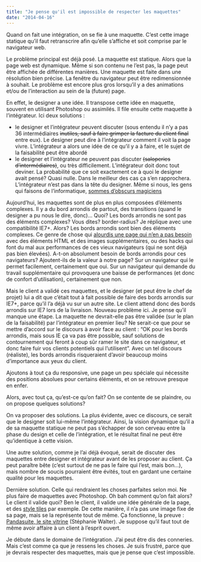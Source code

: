 ```yaml
---
title: "Je pense qu'il est impossible de respecter les maquettes"
date: "2014-04-16"
---
```


Quand on fait une intégration, on se fie à une maquette. C’est cette image statique qu’il faut retranscrire afin qu’elle s’affiche et soit comprise par le navigateur web.

Le problème principal est déjà posé. La maquette est statique. Alors que la page web est dynamique. Même si son contenu ne l’est pas, la page peut être affichée de différentes manières. Une maquette est faite dans une résolution bien précise. La fenêtre du navigateur peut être redimensionnée à souhait. Le problème est encore plus gros lorsqu’il y a des animations et/ou de l’interaction au sein de la (future) page.

<span class="more"></span>

En effet, le designer a une idée. Il transpose cette idée en maquette, souvent en utilisant Photoshop ou assimilés. Il file ensuite cette maquette à l’intégrateur. Ici deux solutions :

* le designer et l’intégrateur peuvent discuter (sous entendu il n’y a pas 36 intermédiaires ~~inutiles, sauf à faire grimper la facture du client final~~ entre eux). Le designer peut dire à l’intégrateur comment il voit la page vivre. L’intégrateur a alors une idée de ce qu’il y a à faire, et le sujet de la faisabilité peut être abordé
* le designer et l’intégrateur ne peuvent pas discuter ~~(saloperies d’intermédiaires)~~, ou très difficilement. L’intégrateur doit donc tout deviner. La probabilité que ce soit exactement ce à quoi le designer avait pensé? Quasi nulle. Dans le meilleur des cas ça s’en rapprochera. L’intégrateur n’est pas dans la tête du designer. Même si nous, les gens qui faisons de l’informatique, [sommes d’obscurs magiciens](https://www.youtube.com/watch?v=BKorP55Aqvg)

Aujourd’hui, les maquettes sont de plus en plus composées d’éléments complexes. Il y a du bord arrondis de partout, des transitions (quand le designer a pu nous le dire, donc)… Quoi? Les bords arrondis ne sont pas des éléments complexes? Vous dites? border-radius? Je réplique avec une compatibilité IE7+. Alors? Les bords arrondis sont bien des éléments complexes. Ce genre de chose qui [alourdis une page qui n’en a pas besoin](http://www.sitepoint.com/web-page-weight-2012/) avec des éléments HTML et des images supplémentaires, ou des hacks qui font du mal aux performances de ces vieux navigateurs (qui ne sont déjà pas bien élevées). A-t-on absolument besoin de bords arrondis pour ces navigateurs? Ajoutent-ils de la valeur à notre page? Sur un navigateur qui le permet facilement, certainement que oui. Sur un navigateur qui demande du travail supplémentaire qui provoquera une baisse de performances (et donc de confort d’utilisation), certainement que non.

Mais le client a validé ces maquettes, et le designer (et peut être le chef de projet) lui a dit que c’était tout à fait possible de faire des bords arrondis sur IE7+, parce qu’il l’a déjà vu sur un autre site. Le client attend donc des bords arrondis sur IE7 lors de la livraison. Nouveau problème ici. Je pense qu’il manque une étape. La maquette ne devrait-elle pas être validée (sur le plan de la faisabilité) par l’intégrateur en premier lieu? Ne serait-ce que pour se mettre d’accord sur le discours à avoir face au client : “OK pour les bords arrondis, mais sous IE ça va pas être possible, sauf solutions de contournement qui feront à coup sûr ramer le site dans ce navigateur, et donc faire fuir vos clients potentiels qui l’utilisent”. Avec un tel discours (réaliste), les bords arrondis risqueraient d’avoir beaucoup moins d’importance aux yeux du client.

Ajoutons à tout ça du responsive, une page un peu spéciale qui nécessite des positions absolues pour certains éléments, et on se retrouve presque en enfer.

Alors, avec tout ça, qu’est-ce qu’on fait? On se contente de se plaindre, ou on propose quelques solutions?

On va proposer des solutions. La plus évidente, avec ce discours, ce serait que le designer soit lui-même l’intégrateur. Ainsi, la vision dynamique qu’il a de sa maquette statique ne peut pas s’échapper de son cerveau entre la phase du design et celle de l’intégration, et le résultat final ne peut être qu’identique à cette vision.

Une autre solution, comme je l’ai déjà évoqué, serait de discuter des maquettes entre designer et intégrateur avant de les proposer au client. Ça peut paraître bête (c’est surtout de ne pas le faire qui l’est, mais bon…), mais nombre de soucis pourraient être évités, tout en gardant une certaine qualité pour les maquettes.

Dernière solution. Celle qui rendraient les choses parfaites selon moi. Ne plus faire de maquettes avec Photoshop. Oh bah comment qu’on fait alors? Le client il valide quoi? Ben le client, il valide une idée générale de la page, et des [style tiles](http://letrainde13h37.fr/4/style-tiles-nouvel-outil-pour-webdesigner/) par exemple. De cette manière, il n’a pas une image fixe de sa page, mais se la représente tout de même. Ça fonctionne, la preuve : [Pandasuite, le site vitrine](http://www.inpixelitrust.fr/portfolio/pandasuite-site-vitrine/) (Stéphanie Walter). Je suppose qu’il faut tout de même avoir affaire à un client à l’esprit ouvert.

Je débute dans le domaine de l’intégration. J’ai peut être dis des conneries. Mais c’est comme ça que je ressens les choses. Je suis frustré, parce que je devrais respecter des maquettes, mais que je pense que c’est impossible.
